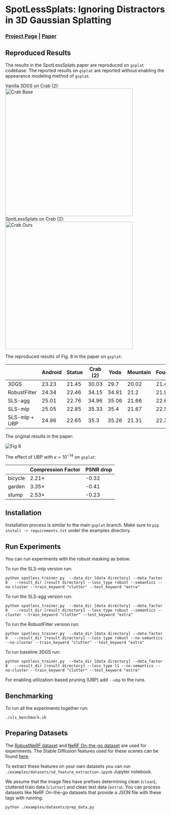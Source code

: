 # SpotLessSplats: Ignoring Distractors in 3D Gaussian Splatting
### [Project Page](https://spotlesssplats.github.io/) | [Paper](https://arxiv.org/abs/2406.20055)

## Reproduced Results
The results in the SpotLessSplats paper are reproduced on `gsplat` codebase. The reported results on `gsplat` are reported without enabling the appearance modeling method of `gsplat`.

Vanilla 3DGS on Crab (2):
<img src="https://github.com/lilygoli/SpotLessSplats/raw/main/assets/base_crab2.gif" height="400px" alt="Crab Base">
SpotLessSplats on  Crab (2):
<img src="https://github.com/lilygoli/SpotLessSplats/raw/main/assets/sls_crab2.gif" height="400px" alt="Crab Ours">

The reproduced results of Fig. 8 in the paper on `gsplat`:

|              |Android |Statue |Crab (2)| Yoda |Mountain|Fountain|Corner|Patio | Spot   | Patio High | Average
|--------------|--------|-------|--------|------|--------|--------|------|------|--------|------------|--------
|3DGS          |  23.23 | 21.45 | 30.03 | 29.7 | 20.02 | 21.49 | 22.34 |  16.77 | 18.93 | 17.09 | 22.105 |
|RobustFilter  |  24.34 |22.46 | 34.15 | 34.91 | 21.2 | 21.91| 25.66|17.9|23.21|20.22|24.596|
|SLS-agg       |   25.01|22.76|34.96|35.06|21.66|22.66|25.77|22.58|24.37|22.72|25.755 |
|SLS-mlp       |   25.05 |	22.85 |	35.33 |	35.4 |	21.67 |	22.51 |	25.84 |	22.68 |	25.06 |	23.12 |	25.95 |
|SLS-mlp + UBP |  24.96 | 22.65 | 35.3| 35.26| 21.31| 22.3| 26.36| 22.2|25.12|23.00|25.846 |
The original results in the paper:

![Fig 8](https://github.com/lilygoli/SpotLessSplats/raw/main/assets/sls-benchmark-paper.png)

The effect of UBP with $\kappa=10^{-14}$ on `gsplat`:
 
|              |Compression Factor |PSNR drop
|--------------|--------|-------|
|bicycle          |  2.21$\times$ | -0.32|
|garden  |  3.35$\times$ |-0.41 | 
|stump       |   2.53$\times$|-0.23|

## Installation
Installation process is similar to the main `gsplat` branch. Make sure to `pip install -r requirements.txt` under the examples directory.

## Run Experiments
You can run experiments with the robust masking as below:

To run the SLS-mlp version run:
``` 
python spotless_trainer.py  --data_dir [data directory] --data_factor 8   --result_dir [result directory] --loss_type robust --semantics --no-cluster --train_keyword "clutter" --test_keyword "extra" 
```
To run the SLS-agg version run:
``` 
python spotless_trainer.py  --data_dir [data directory] --data_factor 8   --result_dir [result directory] --loss_type robust --semantics --cluster --train_keyword "clutter" --test_keyword "extra" 
```
To run the RobustFilter version run:
``` 
python spotless_trainer.py  --data_dir [data directory] --data_factor 8   --result_dir [result directory] --loss_type robust --no-semantics --no-cluster --train_keyword "clutter" --test_keyword "extra" 
```
To run baseline 3DGS run:
``` 
python spotless_trainer.py  --data_dir [data directory] --data_factor 8   --result_dir [result directory] --loss_type l1 --no-semantics --no-cluster --train_keyword "clutter" --test_keyword "extra" 
```
For enabling utilization-based pruning (UBP) add `--ubp` to the runs.

## Benchmarking
To run all the experiments together run:
```
./sls_benchmark.sh
```
## Preparing Datasets
The [RobustNeRF  dataset](https://storage.googleapis.com/jax3d-public/projects/robustnerf/robustnerf.tar.gz) and [NeRF On-the-go dataset](https://cvg-data.inf.ethz.ch/on-the-go.zip) are used for experiments. The Stable Diffusion features used for these scenes can be found [here](https://borealisdata.ca/dataset.xhtml?persistentId=doi:10.5683/SP3/WOFXFT&faces-redirect=true).
 
To extract these features on your own datasets you can run `./examples/datasets/sd_feature_extraction.ipynb` Jupyter notebook. 

We assume that the image files have prefixes determining clean (`clean`), cluttered train data (`clutter`) and clean test data (`extra`). You can process datasets like NeRF On-the-go datasets that provide a JSON file with these tags with running:
```
python ./examples/datasets/prep_data.py
```
